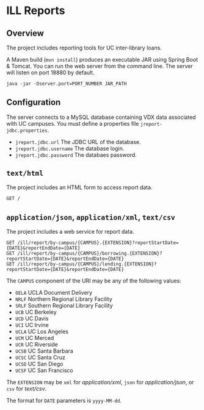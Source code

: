 # ILL Reports

## Overview

The project includes reporting tools for UC inter-library loans.

A Maven build (`mvn install`) produces an executable JAR using Spring Boot & Tomcat.
You can run the web server from the command line.
The server will listen on port 18880 by default.

    java -jar -Dserver.port=PORT_NUMBER JAR_PATH

## Configuration

The server connects to a MySQL database containing VDX data associated with UC campuses.
You must define a properties file `jreport-jdbc.properties`.
- `jreport.jdbc.url` The JDBC URL of the database.
- `jreport.jdbc.username` The database login.
- `jreport.jdbc.password` The databaes password.

## `text/html`

The project includes an HTML form to access report data.

    GET /

## `application/json`, `application/xml`, `text/csv`

The project includes a web service for report data.

    GET /ill/report/by-campus/{CAMPUS}.{EXTENSION}?reportStartDate={DATE}&reportEndDate={DATE}
    GET /ill/report/by-campus/{CAMPUS}/borrowing.{EXTENSION}?reportStartDate={DATE}&reportEndDate={DATE}
    GET /ill/report/by-campus/{CAMPUS}/lending.{EXTENSION}?reportStartDate={DATE}&reportEndDate={DATE}

The `CAMPUS` component of the URI may be any of the following values:
- `OELA` UCLA Document Delivery
- `NRLF` Northern Regional Library Facility
- `SRLF` Southern Regional Library Facility
- `UCB` UC Berkeley
- `UCD` UC Davis
- `UCI` UC Irvine
- `UCLA` UC Los Angeles
- `UCM` UC Merced
- `UCR` UC Riverside
- `UCSB` UC Santa Barbara
- `UCSC` UC Santa Cruz
- `UCSD` UC San Diego
- `UCSF` UC San Francisco

The `EXTENSION` may be `xml` for _application/xml_, `json` for _application/json_, or `csv` for _text/csv_.

The format for `DATE` parameters is `yyyy-MM-dd`.
